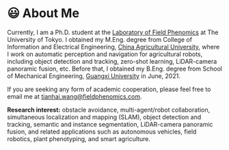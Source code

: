 # 😃 About Me
Currently, I am a Ph.D. student at the [Laboratory of Field Phenomics](https://lab.fieldphenomics.com/) at The University of Tokyo. I obtained my M.Eng. degree from College of Information and Electrical Engineering, [China Agricultural University](http://en.cau.edu.cn/), where I work on automatic perception and navigation for agricultural robots, including object detection and tracking, zero-shot learning, LiDAR-camera panoramic fusion, etc. Before that, I obtained my B.Eng. degree from School of Mechanical Engineering, [Guangxi University](https://english.gxu.edu.cn/) in June, 2021.

If you are seeking any form of academic cooperation, please feel free to email me at [tianhai.wang@fieldphenomics.com](mailto:tianhai.wang@fieldphenomics.com).

**Research interest:** obstacle avoidance, multi-agent/robot collaboration, simultaneous localization and mapping (SLAM), object detection and tracking, semantic and instance segmentation, LiDAR-camera panoramic fusion, and related applications such as autonomous vehicles, field robotics, plant phenotyping, and smart agriculture.

<!-- **Announcement:** I'm looking for a challenging and satisfying Ph.D. position that will commensurate with educational background. -->